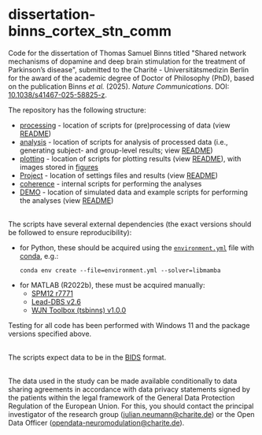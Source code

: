 # dissertation-binns_cortex_stn_comm

Code for the dissertation of Thomas Samuel Binns titled "Shared network mechanisms of dopamine and deep brain stimulation for the treatment of Parkinson’s disease", submitted to the Charité - Universitätsmedizin Berlin for the award of the academic degree of Doctor of Philosophy (PhD), based on the publication Binns *et al.* (2025). *Nature Communications*. DOI: [10.1038/s41467-025-58825-z](https://doi.org/10.1038/s41467-025-58825-z).

The repository has the following structure:
- [processing](processing) - location of scripts for (pre)processing of data (view [README](processing/README.txt))
- [analysis](analysis) - location of scripts for analysis of processed data (i.e., generating subject- and group-level results; view [README](analysis/README.txt))
- [plotting](plotting) - location of scripts for plotting results (view [README](plotting/README.txt)), with images stored in [figures](figures)
- [Project](project) - location of settings files and results (view [README](Project/README.txt))
- [coherence](coherence) - internal scripts for performing the analyses
- [DEMO](DEMO) - location of simulated data and example scripts for performing the analyses (view [README](DEMO/README.txt))

\
The scripts have several external dependencies (the exact versions should be followed to ensure reproducibility):
- for Python, these should be acquired using the [`environment.yml`](environment.yml) file with [conda](https://conda.io/projects/conda/en/latest/index.html), e.g.:
  ```
  conda env create --file=environment.yml --solver=libmamba
  ```
- for MATLAB (R2022b), these must be acquired manually:
  - [SPM12 r7771](https://www.fil.ion.ucl.ac.uk/spm/software/spm12/)
  - [Lead-DBS v2.6](https://www.lead-dbs.org/)
  - [WJN Toolbox (tsbinns) v1.0.0](https://github.com/neuromodulation/wjn_toolbox_tsbinns/tree/1.0.0)

Testing for all code has been performed with Windows 11 and the package versions specified above.

\
The scripts expect data to be in the [BIDS](https://bids.neuroimaging.io/) format.

\
The data used in the study can be made available conditionally to data sharing agreements in accordance with data privacy statements signed by the patients within the legal framework of the General Data Protection Regulation of the European Union. For this, you should contact the principal investigator of the research group ([julian.neumann@charite.de](mailto:julian.neumann@charite.de)) or the Open Data Officer ([opendata-neuromodulation@charite.de](mailto:opendata-neuromodulation@charite.de)).
